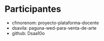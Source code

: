 # Participantes

- cfmorenom: proyecto-plataforma-docente
- dsavila: paguna-wed-para-venta-de-arte
- github: Dsaa10o
